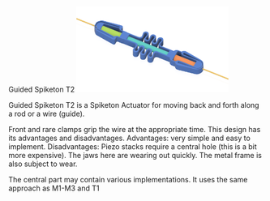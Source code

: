 Guided Spiketon T2
<img src="images/T2.png" alt="Guided Spiketon T2" width="300">

Guided Spiketon T2 is a Spiketon Actuator for moving back and forth along a rod or a wire (guide). 

Front and rare clamps grip the wire at the appropriate time. This design has its advantages and disadvantages. 
  Advantages: very simple and easy to implement.
  Disadvantages: Piezo stacks require a central hole (this is a bit more expensive). The jaws here are wearing out quickly. The metal frame is also subject to wear. 

 The central part may contain various implementations. It uses the same approach as M1-M3 and T1
